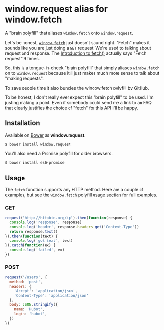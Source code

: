 # window.request alias for window.fetch

A "brain polyfill" that aliases `window.fetch` onto `window.request`.

Let's be honest, [`window.fetch`](https://fetch.spec.whatwg.org/) just doesn't sound right. "Fetch" makes it sounds like you are just doing a `GET` request. We're used to talking about request and response. The [Introduction to fetch()](http://updates.html5rocks.com/2015/03/introduction-to-fetch) actually says "Fetch request" 9 times.

So, this is a tongue-in-cheek "brain polyfill" that simply aliases `window.fetch` on to `window.request` because it'll just makes much more sense to talk about "making requests".

To save people time it also bundles the [window.fetch polyfill](https://github.com/github/fetch) by GitHub.

To be honest, I don't really ever expect this "brain polyfill" to be used. I'm justing making a point. Even if somebody could send me a link to an FAQ that clearly justifies the choice of "fetch" for this API I'll be happy.

## Installation

Available on [Bower](http://bower.io) as **window.request**.

```sh
$ bower install window.request
```

You'll also need a Promise polyfill for older browsers.

```sh
$ bower install es6-promise
```

## Usage

The `fetch` function supports any HTTP method. Here are a couple of examples, but see the `window.fetch` polyfill [usage section](https://github.com/github/fetch#usage) for full examples.

### GET

```js
request('http://httpbin.org/ip').then(function(response) {
  console.log('response', response)
  console.log('header', response.headers.get('Content-Type'))
  return response.text()
}).then(function(text) {
  console.log('got text', text)
}).catch(function(ex) {
  console.log('failed', ex)
})
```

### POST

```js
request('/users', {
  method: 'post',
  headers: {
    'Accept': 'application/json',
    'Content-Type': 'application/json'
  },
  body: JSON.stringify({
    name: 'Hubot',
    login: 'hubot',
  })
})
```
